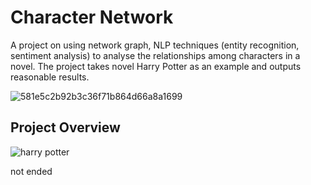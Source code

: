 # Character Network
A project on using network graph, NLP techniques (entity recognition, sentiment analysis) to analyse the relationships among characters in a novel. The project takes novel Harry Potter as an example and outputs reasonable results.
  
![581e5c2b92b3c36f71b864d66a8a1699](https://user-images.githubusercontent.com/30411828/55290758-ca7ae000-5409-11e9-915a-795f733de0d5.png)

## Project Overview
![harry potter](https://user-images.githubusercontent.com/30411828/47213848-cebcbf00-d3ce-11e8-905e-0d0701a4c5b5.gif)

not ended
